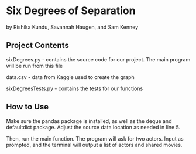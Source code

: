 # Six Degrees of Separation
by Rishika Kundu, Savannah Haugen, and Sam Kenney

## Project Contents
sixDegrees.py - contains the source code for our project. The main program will be run from this file

data.csv - data from Kaggle used to create the graph

sixDegreesTests.py - contains the tests for our functions

## How to Use
Make sure the pandas package is installed, as well as the deque and defaultdict package.
Adjust the source data location as needed in line 5. 

Then, run the main function. The program will ask for two actors. Input as prompted, and the terminal will output a list of actors and shared movies. 
